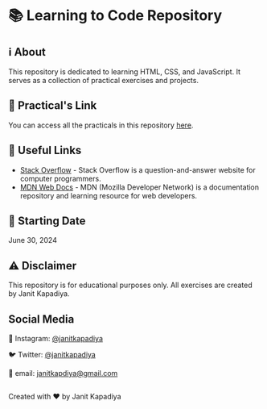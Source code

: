<h1>📚 Learning to Code Repository</h1>
<h2>ℹ️ About</h2>
<p>This repository is dedicated to learning HTML, CSS, and JavaScript. It serves as a collection of practical exercises and projects.</p>

<h2>🚀 Practical's Link</h2>
<p>You can access all the practicals in this repository <a href="https://janitkapdiya.github.io/learning-to-code/" targert="_blank">here</a>.</p>

<h2>🔗 Useful Links</h2>
<ul>
  <li><a href="https://stackoverflow.com/" target="_blank">Stack Overflow</a> - Stack Overflow is a question-and-answer website for computer programmers.</li>
  <li><a href="https://developer.mozilla.org/en-US/" target="_blank">MDN Web Docs</a> - MDN (Mozilla Developer Network) is a documentation repository and learning resource for web developers.</li>
</ul>

<h2>📅 Starting Date</h2>
<p>June 30, 2024</p>

<h2>⚠️ Disclaimer</h2>
<p>This repository is for educational purposes only. All exercises are created by Janit Kapadiya.</p>

<h2>Social Media</h2>
<p>📸 Instagram: <a href="https://www.instagram.com/janitkapadiya" target="_blank">@janitkapadiya</a></p>
<p>🐦 Twitter: <a href="https://twitter.com/janitkapadiya" target="_blank">@janitkapadiya</a></p>
<p>📧 email: <a href="mailto:janitkapdiya@gmail.com" target="_blank">janitkapdiya@gmail.com</a></p>

<h2></h2>
<p>Created with ❤️ by Janit Kapadiya</p>
